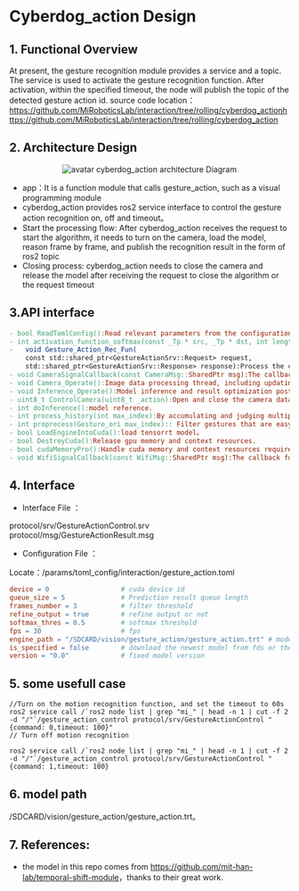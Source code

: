 # Cyberdog_action Design

## 1. Functional Overview

At present, the gesture recognition module provides a service and a topic. The service is used to activate the gesture recognition function. After activation, within the specified timeout, the node will publish the topic of the detected gesture action id. source code location：
https://github.com/MiRoboticsLab/interaction/tree/rolling/cyberdog_actionhttps://github.com/MiRoboticsLab/interaction/tree/rolling/cyberdog_action

## 2. Architecture Design

<center>

 ![avatar](./image/cyberdog_action/cyberdog_action_flow.png)
 cyberdog_action architecture Diagram


</center>


- app：It is a function module that calls gesture_action,   such as a visual programming module
- cyberdog_action provides ros2 service interface to control the gesture action recognition on, off and timeout。
- Start the processing flow: After cyberdog_action receives the request to start the algorithm, it needs to turn on the camera, load the model, reason frame by frame, and publish the recognition result in the form of ros2 topic
- Closing process: cyberdog_action needs to close the camera and release the model after receiving the request to close the algorithm or the request timeout



## 3.API interface
```Makefile
- bool ReadTomlConfig():Read relevant parameters from the configuration file, such as frame rate, model path, version, etc
- int activation_function_softmax(const _Tp * src, _Tp * dst, int length, int & max_index):Perform softmax operation on the classification results of the model.
-   void Gesture_Action_Rec_Fun(
    const std::shared_ptr<GestureActionSrv::Request> request,
    std::shared_ptr<GestureActionSrv::Response> response):Process the client's request, open the algorithm for a period of time or close the algorithm immediately according to the requested parameters.
- void CameraSignalCallback(const CameraMsg::SharedPtr msg):The callback function of camera image data topic.
- void Camera_Operate():Image data processing thread, including updating the reasoning model, loading the model, cuda memory initialization, controlling the running time of the algorithm, terminating the algorithm, etc.
- void Inference_Operate():Model inference and result optimization post-processing.
- uint8_t ControlCamera(uint8_t _action):Open and close the camera data stream.
- int doInference():model reference.
- int process_history(int max_index):By accumulating and judging multiple frames of data, the accuracy of action recognition is improved.
- int proprecess(Gesture_ori max_index):: Filter gestures that are easy to be misrecognized.
- bool LoadEngineIntoCuda():load tensorrt model。
- bool DestroyCuda():Release gpu memory and context resources.
- bool cudaMemoryPro():Handle cuda memory and context resources required for inference.
- void WifiSignalCallback(const WifiMsg::SharedPtr msg):The callback function of WIFI signal monitoring is used to update the model online when there is a network.
```

## 4. Interface

- Interface File ：

protocol/srv/GestureActionControl.srv
protocol/msg/GestureActionResult.msg

- Configuration File ：

Locate：/params/toml_config/interaction/gesture_action.toml

```Makefile
device = 0                  # cuda device id 
queue_size = 5              # Prediction result queue length
frames_number = 3           # filter threshold
refine_output = true        # refine output or not
softmax_thres = 0.5         # softmax threshold
fps = 30                    # fps
engine_path = "/SDCARD/vision/gesture_action/gesture_action.trt" # model path
is_specified = false        # download the newest model from fds or the special verison
version = "0.0"             # fixed model version
```



## 5. some usefull case

```C%2B%2B
//Turn on the motion recognition function, and set the timeout to 60s
ros2 service call /`ros2 node list | grep "mi_" | head -n 1 | cut -f 2 -d "/"`/gesture_action_control protocol/srv/GestureActionControl "{command: 0,timeout: 100}"
// Turn off motion recognition

ros2 service call /`ros2 node list | grep "mi_" | head -n 1 | cut -f 2 -d "/"`/gesture_action_control protocol/srv/GestureActionControl "{command: 1,timeout: 100}

```

## 6. model path

/SDCARD/vision/gesture_action/gesture_action.trt。

## 7. References:

- the model in this repo comes from <https://github.com/mit-han-lab/temporal-shift-module>，thanks to their great work.

